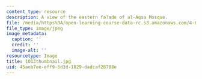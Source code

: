 ```yaml
---
content_type: resource
description: A view of the eastern fa?ade of al-Aqsa Mosque.
file: /media/https%3A/open-learning-course-data-rc.s3.amazonaws.com/4-614-religious-architecture-and-islamic-cultures-fall-2002/45aeb7eeeff95d3d1829dadcaf28708e_1013thumbnail.jpg
file_type: image/jpeg
image_metadata:
  caption: ''
  credit: ''
  image-alt: ''
resourcetype: Image
title: 1013thumbnail.jpg
uid: 45aeb7ee-eff9-5d3d-1829-dadcaf28708e
---
```

